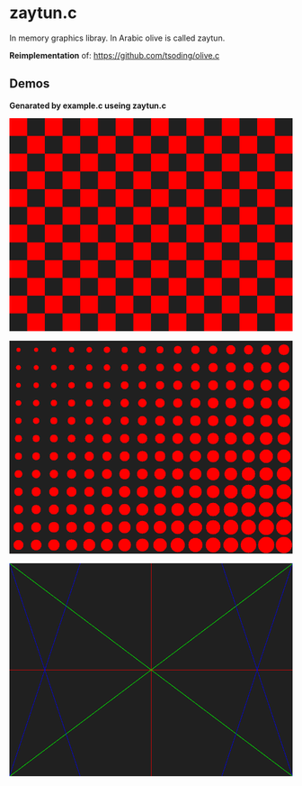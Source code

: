 # zaytun.c

In memory graphics libray. In Arabic olive is called zaytun.

**Reimplementation** of: https://github.com/tsoding/olive.c

## Demos

**Genarated by example.c useing zaytun.c**

![checker board](./demos/chekerboard_rec.png)

![checker board](./demos/chekerboard_cir.png)

![lines](./demos/lines.png)
